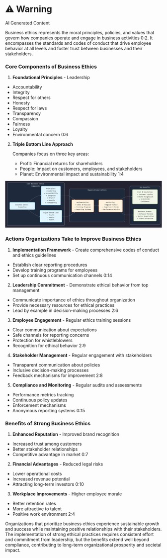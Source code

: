 <div class="warning"><h1>⚠️ Warning</h1><span>AI Generated Content</span></div>


Business ethics represents the moral principles, policies, and values that govern how companies operate and engage in business activities 0:2. It encompasses the standards and codes of conduct that drive employee behavior at all levels and foster trust between businesses and their stakeholders.

### Core Components of Business Ethics

1. **Foundational Principles**  - Leadership
  - Accountability
  - Integrity
  - Respect for others
  - Honesty
  - Respect for laws
  - Transparency
  - Compassion
  - Fairness
  - Loyalty
  - Environmental concern 0:6


2. **Triple Bottom Line Approach**

    Companies focus on three key areas:
    - Profit: Financial returns for shareholders
    - People: Impact on customers, employees, and stakeholders
    - Planet: Environmental impact and sustainability 1:4



![Business Ethics Improvement](../Images/CACS401_9_1_1.png)

### Actions Organizations Take to Improve Business Ethics

1. **Implementation Framework**  - Create comprehensive codes of conduct and ethics guidelines
  - Establish clear reporting procedures
  - Develop training programs for employees
  - Set up continuous communication channels 0:14


2. **Leadership Commitment**  - Demonstrate ethical behavior from top management
  - Communicate importance of ethics throughout organization
  - Provide necessary resources for ethical practices
  - Lead by example in decision-making processes 2:6


3. **Employee Engagement**  - Regular ethics training sessions
  - Clear communication about expectations
  - Safe channels for reporting concerns
  - Protection for whistleblowers
  - Recognition for ethical behavior 2:9


4. **Stakeholder Management**  - Regular engagement with stakeholders
  - Transparent communication about policies
  - Inclusive decision-making processes
  - Feedback mechanisms for improvement 2:8


5. **Compliance and Monitoring**  - Regular audits and assessments
  - Performance metrics tracking
  - Continuous policy updates
  - Enforcement mechanisms
  - Anonymous reporting systems 0:15



### Benefits of Strong Business Ethics

1. **Enhanced Reputation**  - Improved brand recognition
  - Increased trust among customers
  - Better stakeholder relationships
  - Competitive advantage in market 0:7


2. **Financial Advantages**  - Reduced legal risks
  - Lower operational costs
  - Increased revenue potential
  - Attracting long-term investors 0:10


3. **Workplace Improvements**  - Higher employee morale
  - Better retention rates
  - More attractive to talent
  - Positive work environment 2:4



Organizations that prioritize business ethics experience sustainable growth and success while maintaining positive relationships with their stakeholders. The implementation of strong ethical practices requires consistent effort and commitment from leadership, but the benefits extend well beyond compliance, contributing to long-term organizational prosperity and societal impact.